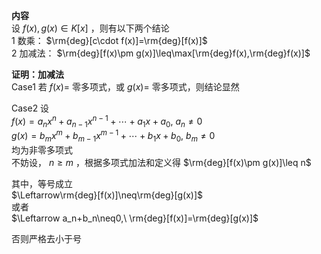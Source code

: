 **内容**  
设 $f(x),g(x)\in K[x]$ ，则有以下两个结论  
1 数乘： $\rm{deg}[c\cdot f(x)]=\rm{deg}[f(x)]$  
2 加减法： $\rm{deg}[f(x)\pm g(x)]\leq\max[\rm{deg}f(x),\rm{deg}f(x)]$  
  
**证明：加减法**  
Case1 若 $f(x)=$ 零多项式，或 $g(x)=$ 零多项式，则结论显然  
  
Case2 设  
$f(x)=a_nx^n+a_{n-1}x^{n-1}+\cdots+a_1x+a_0,\ a_n\neq0$  
$g(x)=b_mx^m+b_{m-1}x^{m-1}+\cdots+b_1x+b_0,\ b_m\neq0$  
均为非零多项式  
不妨设， $n\geq m$ ，根据多项式加法和定义得 $\rm{deg}[f(x)\pm g(x)]\leq n$  
  
其中，等号成立  
$\Leftarrow\rm{deg}[f(x)]\neq\rm{deg}[g(x)]$  
或者  
$\Leftarrow a_n+b_n\neq0,\ \rm{deg}[f(x)]=\rm{deg}[g(x)]$  
  
否则严格去小于号  
